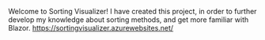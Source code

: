 Welcome to Sorting Visualizer! I have created this project, in order to further develop my knowledge about sorting methods, and get more familiar with Blazor.
https://sortingvisualizer.azurewebsites.net/
